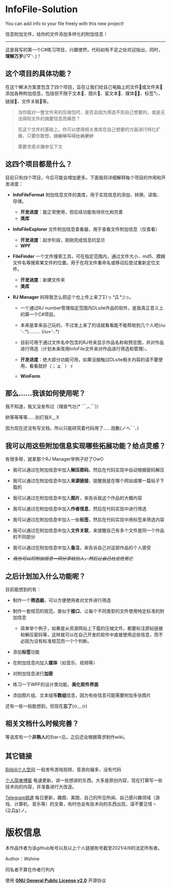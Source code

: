 # InfoFile-Solution
You can add info to your file freely with this new project!

信息附加文件，给你的文件添加多样化的附加信息！

***

这是我写的第一个C#练习项目，兴趣使然，代码如有不足之处欢迎指出，同时，**理解万岁**(/▽＼)！

## 这个项目的具体功能？
在这个解决方案里包含了四个项目，旨在让我们给自己电脑上的文件📄或文件夹📂添加各种附加信息，包括但不限于文本📃、图片🎨、富文本🎫、媒体🎵🎦、标签🏷、链接🔗、文件关联📑等。

>当你面对一整文件夹的压缩包时，是否会因为筛选不到自己想要的，或是无法得知文件的摘要信息而痛苦？

>在这个文件的基础上，你可以使用相关类库在自己想要的方面进行特化扩展，只要你敢想，~~就能够写得比我更好~~

>需要灵感点播参见下文


## 这四个项目都是什么？
目前只有四个项目，今后可能会增加更多。下面我将详细解释每个项目的作用和开发进度：

- **InfoFileFormat** 附加信息文件的类库，用于实现信息的添加、转换、读取、存储。
  - **开发进度**：能正常使用，但后续功能有待优化和完善
  - **类库**

- **InfoFileExplorer** 文件附加信息查看器，用于查看文件附加信息（仅查看）
  - **开发进度**：起步阶段，刚刚完成信息的显示
  - **WPF**

- **FileFinder** 一个文件搜索工具，可在指定范围内，通过文件大小、md5、模糊文件名等搜索某文件的位置。用于在将文件重命名或移动后尝试重新定位文件。
  - **开发进度**：新建文件夹
  - **类库**

- **RJ Manager** 妈呀我怎么把这个也上传上来了Σ(っ °Д °;)っ。
  - 一个通过RJ number管理指定范围内DLsite作品的软件，是我真正意义上的第一个C#项目。

  - 本来是拿来自己玩的，不过发上来了的话就看看能不能帮助到几个人吧(/ω＼\*)……… (/ω•＼\*)

  - 目前可用于通过文件名中包含的RJ号来显示作品名称和预览图，并对作品进行筛选（计划未来改用InfoFile文件来对作品进行筛选和管理）。

  - **开发进度**：绝大部分功能可用，如果没接触过DLsite相关内容的请不要使用，看看就好（；´д｀）ゞ
  - **WinForm**


## 那么……我该如何使用呢？
我不知道，我又没发布过（理直气壮(* ￣︿￣)）

欸等等等等……别打我X﹏X

因为现在还没有写文档，所以只能研究着代码用了……抱歉(ノへ￣、)


## 我可以用这些附加信息实现哪些拓展功能？给点灵感？
有很多呀，就拿那个RJ Manager举例子好了OwO
- 我可以通过在附加信息中加入**解压密码**，然后在代码实现中自动根据密码解压

- 我可以通过在附加信息中加入**来源链接**，提醒我是在哪个网站或哪一篇帖子下载的

- 我可以通过在附加信息中加入**图片**，来告诉我这个作品的大概内容

- 我可以通过在附加信息中加入**作者信息**，然后在代码实现中进行筛选

- 我可以通过在附加信息中加入一些**标签**，然后在代码实现中用标签来筛选内容

- 我可以通过在附加信息中加入**文件关联**，来提醒自己有多个文件是同一个作品的不同部分

- 我可以通过在附加信息中加入**备注**，来告诉自己对这部作品的个人感受

- *~~我也可以将附加信息一同分享给别人，然后让自己社会性死亡~~*


## 之后计划加入什么功能呢？
目前能想到的有：
- 制作一个**筛选器**，可以方便使用者对文件进行筛选

- 制作一套规范的规范，类似于**接口**，让每个不同类型的文件使用特定标准的附加信息
  - 简单举个例子，如果是从资源网站上下载的压缩文件，都要标注原帖链接和解压密码等，这样就可以在自己开发的软件中直接使用这些信息，而不必因为没有标准规范而一个个判断。

- 添加**标签**功能

- 在附加信息内加入**媒体**（如音乐、视频等）

- 对附加信息进行**加密**

- 练习一下WPF的设计类功能，**美化软件界面**

- 添加图片组、文本组等**数组**信息，因为有些信息可能需要附加多张图片

还有一些一般能想到，但现在**忘了**(⊙﹏⊙)


## 相关文档什么时候完善？

等该库有一个**非熟人**的Star⭐后，之后还会根据需求制作wiki。


## 其它链接
[Bilibili个人空间](https://space.bilibili.com/45307740) 一般发布游戏视频，音游向偏多，没有代码

[个人简单博客](https://wshine233.github.io/) 龟速更新，讲一些想讲的东西。大多是原创内容，现在打算写一些技术向的内容，并准备进行大改造。

[Telegram频道](https://t.me/WnoDaily) 每日更新，趣图、美图、自己的所见所闻、自己感兴趣领域（游戏、计算机、音乐等）的文章，有时也会有技术向的东西出现，请不要见怪ヽ(≧Д≦)ノ。<br>


# 版权信息
本作品作者为该github账号以及以上个人链接账号截至2021/4/6的法定所有者。

Author：Wshine

同名者不算在作者行列内


使用 [**GNU General Public License v2.0**](http://www.gnu.org/licenses/old-licenses/gpl-2.0.html) 开源协议
